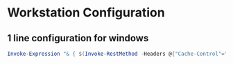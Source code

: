 # Workstation Configuration

## 1 line configuration for windows
```powershell
Invoke-Expression "& { $(Invoke-RestMethod -Headers @{"Cache-Control"="no-cache"} https://raw.githubusercontent.com/mikeelindsay/workstation/refs/heads/master/init.ps1) }"
```